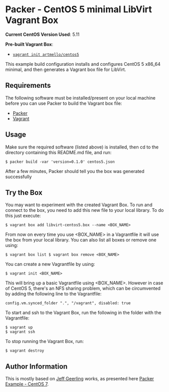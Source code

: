 # Packer - CentOS 5 minimal LibVirt Vagrant Box

**Current CentOS Version Used**: 5.11

**Pre-built Vagrant Box**:

  - [`vagrant init artmello/centos5`](https://vagrantcloud.com/artmello/boxes/centos5)

This example build configuration installs and configures CentOS 5 x86_64
minimal, and then generates a Vagrant box file for LibVirt.

## Requirements

The following software must be installed/present on your local machine before
you can use Packer to build the Vagrant box file:

  - [Packer](http://www.packer.io/)
  - [Vagrant](http://vagrantup.com/)

## Usage

Make sure the required software (listed above) is installed, then cd to the
directory containing this README.md file, and run:

    $ packer build -var 'version=0.1.0' centos5.json

After a few minutes, Packer should tell you the box was generated successfully

## Try the Box

You may want to experiment with the created Vagrant Box. To run and connect to
the box, you need to add this new file to your local library. To do this just
execute:

    $ vagrant box add libvirt-centos5.box --name <BOX_NAME>

From now on every time you use <BOX_NAME> in a Vagrantfile it will use the box
from your local library. You can also list all boxes or remove one using:

    $ vagrant box list $ vagrant box remove <BOX_NAME>

You can create a new Vagrantfile by using:

    $ vagrant init <BOX_NAME>

This will bring up a basic Vagrantfile using <BOX_NAME>. However in case of
CentOS 5, there's an NFS sharing problem, which can be circumvented by adding
the following line to the Vagrantfile:

    config.vm.synced_folder ".", "/vagrant", disabled: true

To start and ssh to the Vagrant Box, run the following in the folder with the
Vagrantfile:

    $ vagrant up
    $ vagrant ssh

To stop running the Vagrant Box, run:

    $ vagrant destroy

## Author Information

This is mostly based on [Jeff Geerling](https://www.jeffgeerling.com/) works,
as presented here [Packer Example - CentOS 7](https://github.com/geerlingguy/packer-centos-7).
